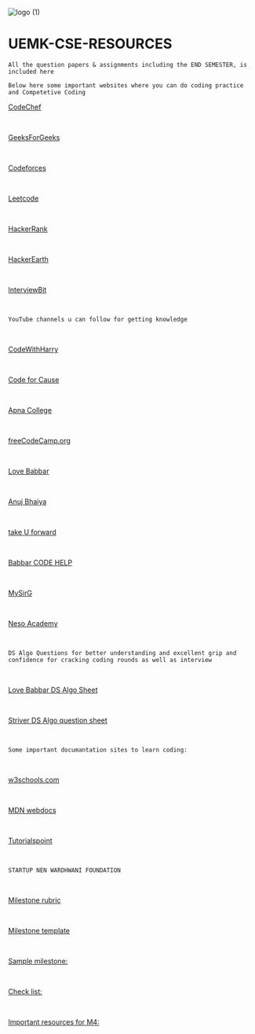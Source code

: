 ![logo (1)](https://user-images.githubusercontent.com/71402528/111261021-d0464c00-8647-11eb-8bea-9a4832e25078.png)






# UEMK-CSE-RESOURCES
```All the question papers & assignments including the END SEMESTER, is included here```

```Below here some important websites where you can do coding practice and Competetive Coding```

[CodeChef](https://www.codechef.com/)

<br>

[GeeksForGeeks](https://www.geeksforgeeks.org/)

<br>

[Codeforces](https://codeforces.com/)

<br>

[Leetcode](https://leetcode.com/)

<br>

[HackerRank](www.hackerrank.com)

<br>

[HackerEarth](www.hackerearth.com)

<br>

[InterviewBit](www.interviewbit.com)

<br>

```YouTube channels u can follow for getting knowledge```

<br>

[CodeWithHarry](https://www.youtube.com/channel/UCeVMnSShP_Iviwkknt83cww)

<br>

[Code for Cause](https://www.youtube.com/channel/UCfv8cds8AfIM3UZtAWOz6Gg)

<br>

[Apna College](https://www.youtube.com/channel/UCBwmMxybNva6P_5VmxjzwqA)

<br>

[freeCodeCamp.org](https://www.youtube.com/channel/UC8butISFwT-Wl7EV0hUK0BQ)

<br>

[Love Babbar](https://www.youtube.com/channel/UCQHLxxBFrbfdrk1jF0moTpw)

<br>

[Anuj Bhaiya](https://www.youtube.com/channel/UC58_wzhvJta3hDSPvRLDAqg)

<br>

[take U forward](https://www.youtube.com/channel/UCJskGeByzRRSvmOyZOz61ig)

<br>

[Babbar CODE HELP](https://www.youtube.com/channel/UCldyi11QYNXYXiLjVbyw5dA)

<br>

[MySirG](https://www.youtube.com/user/saurabhexponent1)

<br>

[Neso Academy](https://www.youtube.com/results?search_query=neso+academy)

<br>

```DS Algo Questions for better understanding and excellent grip and confidence for cracking coding rounds as well as interview```

<br>

[Love Babbar DS Algo Sheet](https://drive.google.com/file/d/1FMdN_OCfOI0iAeDlqswCiC2DZzD4nPsb/view)

<br>

[Striver DS Algo question sheet](https://docs.google.com/document/d/1SM92efk8oDl8nyVw8NHPnbGexTS9W-1gmTEYfEurLWQ/edit)

<br>

```Some important documantation sites to learn coding:```

<br>

[w3schools.com](https://www.w3schools.com/)

<br>

[MDN webdocs](https://developer.mozilla.org/en-US/)

<br>

[Tutorialspoint](https://www.tutorialspoint.com/index.htm)

<br>

```STARTUP NEN WARDHWANI FOUNDATION```

<br>

[Milestone rubric](https://wadhwanifoundation-my.sharepoint.com/:x:/g/personal/shaik_waseem_wfglobal_org/ERuPj4GaM2VDrN40_XMHpZgBDxfcQhODhaPo--67kTcDOw?e=1ry3w0)

<br>

[Milestone template](https://wadhwanifoundation-my.sharepoint.com/:p:/g/personal/shaik_waseem_wfglobal_org/EX3oSCNkC2NPqwXDzNM8EmEBy3Nj2DSHzBV5Mxfp-mHKIA?e=7G6bJW) 

<br>

[Sample milestone:](https://wadhwanifoundation-my.sharepoint.com/:p:/g/personal/shaik_waseem_wfglobal_org/EVKV91h0s6pLlHnYC55xKA0BzLsg88fqDWKE3NXkdUnJPw?e=3h54CV)

<br>

[Check list:](https://wadhwanifoundation-my.sharepoint.com/personal/shaik_waseem_wfglobal_org/_layouts/15/onedrive.aspx?id=/personal/shaik_waseem_wfglobal_org/Documents/Milestone%20Handbook/Milestone%20Presentation%20Handbook/milestone%204/Checklist%20to%20get%20PRVS%20-%20%20FCV2%20-%20Jury%20Certified.pdf&parent=/personal/shaik_waseem_wfglobal_org/Documents/Milestone%20Handbook/Milestone%20Presentation%20Handbook/milestone%204&originalPath=aHR0cHM6Ly93YWRod2FuaWZvdW5kYXRpb24tbXkuc2hhcmVwb2ludC5jb20vOmI6L2cvcGVyc29uYWwvc2hhaWtfd2FzZWVtX3dmZ2xvYmFsX29yZy9FVWVfTDljcGpDSk5obXktSENjVkduMEJXaXprYW5WZ2doR3EzVGhfSDhya3lnP3J0aW1lPVdQbVNUc3JtMkVn)

<br>

[Important resources for M4:](https://wadhwanifoundation-my.sharepoint.com/:f:/g/personal/shaik_waseem_wfglobal_org/EkhLqrB1UrVPrdkL-VTLMCIBdGm9_ydtHMB51D_aMj7wmg?e=XlNNyp)

<br>




